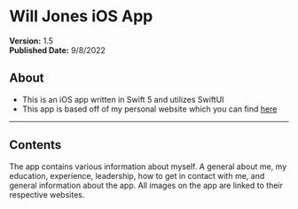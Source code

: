 # Will Jones iOS App
**Version:** 1.5 <br />
**Published Date:** 9/8/2022

About
------------------
- This is an iOS app written in Swift 5 and utilizes SwiftUI
- This app is based off of my personal website which you can find 
[here](https://chiefwithcolorfulshoes.com)

--------

Contents
-------
The app contains various information about myself. A general about me, 
my education, experience, leadership, how to get in contact with me, and
general information about the app. All images on the app are linked to their
respective websites.
